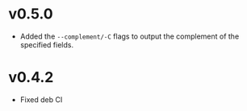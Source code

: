 # v0.5.0

- Added the `--complement/-C` flags to output the complement of the specified fields.

# v0.4.2

- Fixed deb CI
